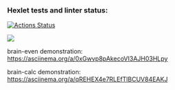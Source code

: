 ### Hexlet tests and linter status:
[![Actions Status](https://github.com/MayukAA/frontend-project-44/workflows/hexlet-check/badge.svg)](https://github.com/MayukAA/frontend-project-44/actions)

<a href="https://codeclimate.com/github/MayukAA/frontend-project-44/maintainability"><img src="https://api.codeclimate.com/v1/badges/8eb934ddc650b5ea6ba5/maintainability" /></a>

brain-even demonstration:
https://asciinema.org/a/0xGwvp8pAkecoVI3AJH03HLpy

brain-calc demonstration:
https://asciinema.org/a/qREHEX4e7RLEfTlBCUV84EAKJ